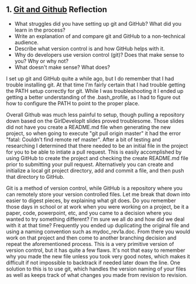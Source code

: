 ## 1. [Git and Github](1_get_started/readme.md) Reflection

* What struggles did you have setting up git and GitHub? What did you learn in the process?
* Write an explanation of and compare git and GitHub to a non-technical audience. 
* Describe what version control is and how GitHub helps with it.
* Why do developers use version control (git)? Does that make sense to you? Why or why not?
* What doesn't make sense? What does?

I set up git and GitHub quite a while ago, but I do remember that I had trouble installing git. At that time I'm fairly certain that I had trouble getting the PATH setup correctly for git. While I was troubleshooting it I ended up getting a better understanding of the .bash_profile, as I had to figure out how to configure the PATH to point to the proper place. 

Overall Github was much less painful to setup, though pulling a repository down based on the GirlDevelopIt slides proved troublesome. Those slides did not have you create a README.md file when generating the new project, so when going to execute "git pull origin master" it had the error "fatal: Couldn't find remote ref master". After a bit of testing and researching I determined that there needed to be an initial file in the project for you to be able to intiate a pull request. This is easily accomplished by using GitHub to create the project and checking the create README.md file prior to submitting your pull request. Alternatively you can create and initialize a local git project directory, add and commit a file, and then push that directory to GitHub.

Git is a method of version control, while GitHub is a repository where you can remotely store your version controlled files. Let me break that down into easier to digest pieces, by explaining what git does. Do you remember those days in school or at work when you were working on a project, be it a paper, code, powerpoint, etc, and you came to a decision where you wanted to try something different? I'm sure we all do and how did we deal with it at that time? Frequently you ended up duplicating the original file and using a naming convention such as mydoc_rev1a.doc. From there you would work on that project and then come to another branching decision and repeat the aforementioned process. This is a very primitive version of version control, but it has quite a few flaws. It's not that easy to remember why you made the new file unless you took very good notes, which makes it difficult if not impossible to backtrack if needed later down the line. One solution to this is to use git, which handles the version naming of your files as well as keeps track of what changes you made from revision to revision. 